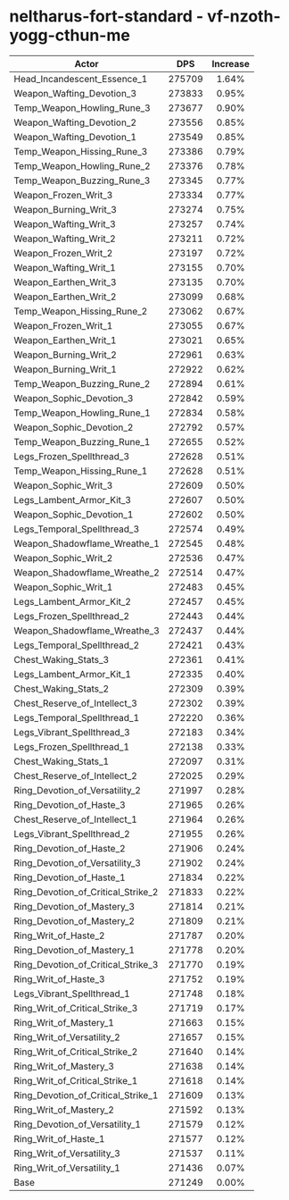 # neltharus-fort-standard - vf-nzoth-yogg-cthun-me
| Actor | DPS | Increase |
|---|:---:|:---:|
|Head_Incandescent_Essence_1|275709|1.64%|
|Weapon_Wafting_Devotion_3|273833|0.95%|
|Temp_Weapon_Howling_Rune_3|273677|0.90%|
|Weapon_Wafting_Devotion_2|273556|0.85%|
|Weapon_Wafting_Devotion_1|273549|0.85%|
|Temp_Weapon_Hissing_Rune_3|273386|0.79%|
|Temp_Weapon_Howling_Rune_2|273376|0.78%|
|Temp_Weapon_Buzzing_Rune_3|273345|0.77%|
|Weapon_Frozen_Writ_3|273334|0.77%|
|Weapon_Burning_Writ_3|273274|0.75%|
|Weapon_Wafting_Writ_3|273257|0.74%|
|Weapon_Wafting_Writ_2|273211|0.72%|
|Weapon_Frozen_Writ_2|273197|0.72%|
|Weapon_Wafting_Writ_1|273155|0.70%|
|Weapon_Earthen_Writ_3|273135|0.70%|
|Weapon_Earthen_Writ_2|273099|0.68%|
|Temp_Weapon_Hissing_Rune_2|273062|0.67%|
|Weapon_Frozen_Writ_1|273055|0.67%|
|Weapon_Earthen_Writ_1|273021|0.65%|
|Weapon_Burning_Writ_2|272961|0.63%|
|Weapon_Burning_Writ_1|272922|0.62%|
|Temp_Weapon_Buzzing_Rune_2|272894|0.61%|
|Weapon_Sophic_Devotion_3|272842|0.59%|
|Temp_Weapon_Howling_Rune_1|272834|0.58%|
|Weapon_Sophic_Devotion_2|272792|0.57%|
|Temp_Weapon_Buzzing_Rune_1|272655|0.52%|
|Legs_Frozen_Spellthread_3|272628|0.51%|
|Temp_Weapon_Hissing_Rune_1|272628|0.51%|
|Weapon_Sophic_Writ_3|272609|0.50%|
|Legs_Lambent_Armor_Kit_3|272607|0.50%|
|Weapon_Sophic_Devotion_1|272602|0.50%|
|Legs_Temporal_Spellthread_3|272574|0.49%|
|Weapon_Shadowflame_Wreathe_1|272545|0.48%|
|Weapon_Sophic_Writ_2|272536|0.47%|
|Weapon_Shadowflame_Wreathe_2|272514|0.47%|
|Weapon_Sophic_Writ_1|272483|0.45%|
|Legs_Lambent_Armor_Kit_2|272457|0.45%|
|Legs_Frozen_Spellthread_2|272443|0.44%|
|Weapon_Shadowflame_Wreathe_3|272437|0.44%|
|Legs_Temporal_Spellthread_2|272421|0.43%|
|Chest_Waking_Stats_3|272361|0.41%|
|Legs_Lambent_Armor_Kit_1|272335|0.40%|
|Chest_Waking_Stats_2|272309|0.39%|
|Chest_Reserve_of_Intellect_3|272302|0.39%|
|Legs_Temporal_Spellthread_1|272220|0.36%|
|Legs_Vibrant_Spellthread_3|272183|0.34%|
|Legs_Frozen_Spellthread_1|272138|0.33%|
|Chest_Waking_Stats_1|272097|0.31%|
|Chest_Reserve_of_Intellect_2|272025|0.29%|
|Ring_Devotion_of_Versatility_2|271997|0.28%|
|Ring_Devotion_of_Haste_3|271965|0.26%|
|Chest_Reserve_of_Intellect_1|271964|0.26%|
|Legs_Vibrant_Spellthread_2|271955|0.26%|
|Ring_Devotion_of_Haste_2|271906|0.24%|
|Ring_Devotion_of_Versatility_3|271902|0.24%|
|Ring_Devotion_of_Haste_1|271834|0.22%|
|Ring_Devotion_of_Critical_Strike_2|271833|0.22%|
|Ring_Devotion_of_Mastery_3|271814|0.21%|
|Ring_Devotion_of_Mastery_2|271809|0.21%|
|Ring_Writ_of_Haste_2|271787|0.20%|
|Ring_Devotion_of_Mastery_1|271778|0.20%|
|Ring_Devotion_of_Critical_Strike_3|271770|0.19%|
|Ring_Writ_of_Haste_3|271752|0.19%|
|Legs_Vibrant_Spellthread_1|271748|0.18%|
|Ring_Writ_of_Critical_Strike_3|271719|0.17%|
|Ring_Writ_of_Mastery_1|271663|0.15%|
|Ring_Writ_of_Versatility_2|271657|0.15%|
|Ring_Writ_of_Critical_Strike_2|271640|0.14%|
|Ring_Writ_of_Mastery_3|271638|0.14%|
|Ring_Writ_of_Critical_Strike_1|271618|0.14%|
|Ring_Devotion_of_Critical_Strike_1|271609|0.13%|
|Ring_Writ_of_Mastery_2|271592|0.13%|
|Ring_Devotion_of_Versatility_1|271579|0.12%|
|Ring_Writ_of_Haste_1|271577|0.12%|
|Ring_Writ_of_Versatility_3|271537|0.11%|
|Ring_Writ_of_Versatility_1|271436|0.07%|
|Base|271249|0.00%|

